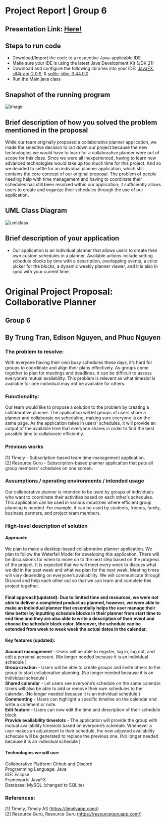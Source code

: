 # Project Report | Group 6
## Presentation Link: [Here!](https://docs.google.com/presentation/d/1BzaEs5NAVcdYS_kA8tDKT4DYsPtknE7kZclVpFuIz_I/edit?usp=sharing)

## Steps to run code
- Download/Import the code to a respective Java-applicable IDE
- Make sure your IDE is using the latest Java Development Kit (JDK 21)
- Download and configure the following libraries into your IDE:
[JavaFX](https://gluonhq.com/products/javafx/), [slf4j-api-2.0.9](https://github.com/trungtran1234/CS151-CollaborativePlanner/releases/download/lib/slf4j-api-2.0.9.jar), & [sqlite-jdbc-3.44.0.0](https://github.com/trungtran1234/CS151-CollaborativePlanner/releases/download/lib%2B/sqlite-jdbc-3.44.0.0.jar)
- Run the Main.java class

## Snapshot of the running program
![image](https://github.com/trungtran1234/CS151-CollaborativePlanner/assets/131917314/d55230ed-5e56-402a-a72b-ef86a0af84bf)

## Brief description of how you solved the problem mentioned in the proposal
While our team originally proposed a collaborative planner application, we made the selective decision to cut down our project because the new technologies we would have to learn for a collaborative planner were out of scope for this class. Since we were all inexperienced, having to learn new advanced technologies would take up too much time for this project. And so we decided to settle for an individual planner application, which still contains the core concept of our original proposal. The problem of people needing help with time management and having to coordinate their schedules has still been resolved within our application; it sufficiently allows users to create and organize their schedules through the use of our application.

## UML Class Diagram
![umlclass](https://github.com/trungtran1234/CS151-CollaborativePlanner/assets/131917314/e4455f95-12fe-4562-aa63-39a0896fcb6a)

## Brief description of your application
- Our application is an individual planner that allows users to create their own custom schedules in a planner. Available actions include setting schedule blocks by time with a description, overlapping events, a color picker for the blocks, a dynamic weekly planner viewer, and it is also in sync with your current time.

# Original Project Proposal: Collaborative Planner
## Group 6
## By Trung Tran, Edison Nguyen, and Phuc Nguyen

### The problem to resolve:
With everyone having their own busy schedules these days, it’s hard for groups to coordinate and align their plans effectively. As groups come together to plan for meetings and deadlines, it can be difficult to assess everyone’s mutual availability. This problem is relevant as what timeslot is available for one individual may not be available for others.
 
### Functionality: 
Our team would like to propose a solution to the problem by creating a collaborative planner. The application will let groups of users share a planner and collaborate on scheduling, making sure everyone is on the same page. As the application takes in users' schedules, it will provide an output of the available time that everyone shares in order to find the best possible time to collaborate efficiently.	

### Previous works
[1] Timely - Subscription-based team time-management application. <br>
[2] Resource Guru - Subscription-based planner application that puts all group members' schedules on one screen.

### Assumptions / operating environments / intended usage 
Our collaborative planner is intended to be used by groups of individuals who want to coordinate their activities based on each other’s schedules. This application can be used in various industries where efficient group planning is needed. For example, it can be used by students, friends, family, business partners, and project team members.

### High-level description of solution
#### Approach:
We plan to make a desktop-based collaborative planner application. We plan to follow the Waterfall Model for developing this application. There will be discussions for when to move on to the next step based on the progress of the project. It is expected that we will meet every week to discuss what we did in the past week and what we plan for the next week. Meeting times will vary depending on everyone’s availability. We will communicate through Discord and help each other out so that we can learn and complete this project together.

#### Final approach(updated): Due to limited time and resources, we were not able to deliver a completed product as planned, however, we were able to make an individual planner that essentially helps the user manage their time better by inputting schedule blocks in their planner from start time to end time and they are also able to write a description of their event and choose the schedule block color. Moreover, the schedule can be extended from week to week week the actual dates in the calendar.

#### Key features (updated):
**Account management** - Users will be able to register, log in, log out, and edit a personal account. (No longer needed because it is an individual schedule ) <br>
**Group creation** - Users will be able to create groups and invite others to the group to start collaborative planning. (No longer needed because it is an individual schedule )  <br>
**Shared calendar** - Let users see everyone’s schedule on the same calendar. Users will also be able to add or remove their own schedules to the calendar. (No longer needed because it is an individual schedule )  <br>
**Commenting** - Users can highlight a specific timeline on the calendar and write a comment or note. <br>
**Edit feature** - Users can now edit the time and description of their schedule block. <br>
**Provide availability timeslots** - The application will provide the group with mutual availability timeslots based on everyone’s schedule. Whenever a user makes an adjustment to their schedule, the new adjusted availability schedule will be generated to replace the previous one. (No longer needed because it is an individual schedule ) <be>


#### Technologies we will use:
Collaborative Platform: Github and Discord <br>
Programming Language: Java <br>
IDE: Eclipse <br>
Framework: JavaFX <br>
Database: MySQL (changed to SQLite) <br>

### References: 
[1] Timely, Timely AS (https://timelyapp.com/) <br>
[2] Resource Guru, Resource Guru (https://resourceguruapp.com/)

